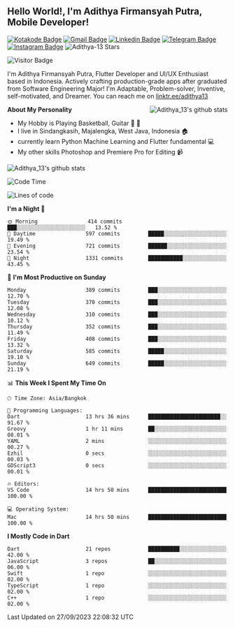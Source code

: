 
## Hello World!, I'm Adithya Firmansyah Putra, Mobile Developer!

[![Kotakode Badge](https://img.shields.io/badge/-Kotakode-green?style=plastic&logo=Kotakode&link=https://kotakode.com/users/527/adithya-13)](https://kotakode.com/users/527/adithya-13)
[![Gmail Badge](https://img.shields.io/badge/-Gmail-white?style=plastic&logo=Gmail&link=mailto:aditputrafirmansyah@gmail.com)](mailto:aditputrafirmansyah@gmail.com)
[![Linkedin Badge](https://img.shields.io/badge/-LinkedIn-blue?style=plastic&logo=Linkedin&link=https://www.linkedin.com/in/aditputrafirmansyah/)](https://www.linkedin.com/in/aditputrafirmansyah/) 
[![Telegram Badge](https://img.shields.io/badge/-Telegram-blue?style=plastic&logo=telegram&link=https://t.me/Adithya_13)](https://t.me/Adithya_13) 
[![Instagram Badge](https://img.shields.io/badge/-Instagram-white?style=plastic&logo=instagram&link=https://www.instagram.com/adithya_firmansyahputra/)](https://www.instagram.com/adithya_firmansyahputra/)
![Adithya-13 Stars](https://img.shields.io/github/stars/Adithya-13?affiliations=OWNER&style=social)

![Visitor Badge](https://visitor-badge.laobi.icu/badge?page_id=Adithya-13.Adithya-13)

I'm Adithya Firmansyah Putra, Flutter Developer and UI/UX Enthusiast based in Indonesia. Actively crafting production-grade apps after graduated from Software Engineering Major! I'm Adaptable, Problem-solver, Inventive, self-motivated, and Dreamer. You can reach me on [linktr.ee/adithya13](https://linktr.ee/adithya13)

<img align="right" alt="Adithya_13's github stats" src="https://github-readme-stats.vercel.app/api/top-langs/?username=Adithya-13&theme=radical&show_icons=true&hide_border=true&line_height=24"/>

**About My Personality**

- My Hobby is Playing Basketball, Guitar :basketball: :guitar: 
- I live in Sindangkasih, Majalengka, West Java, Indonesia :house:
- currently learn Python Machine Learning and Flutter fundamental :computer:
- My other skills Photoshop and Premiere Pro for Editing :video_camera:

<img alt="Adithya_13's github stats" src="https://github-readme-stats.vercel.app/api?username=Adithya-13&count_private=true&show_icons=true&hide_border=true&include_all_commits=true&line_height=24&theme=radical"/>

<!--START_SECTION:waka-->
![Code Time](http://img.shields.io/badge/Code%20Time-1%2C992%20hrs%2052%20mins-blue)

![Lines of code](https://img.shields.io/badge/From%20Hello%20World%20I%27ve%20Written-2.1%20million%20lines%20of%20code-blue)

**I'm a Night 🦉** 

```text
🌞 Morning                414 commits         ███░░░░░░░░░░░░░░░░░░░░░░   13.52 % 
🌆 Daytime                597 commits         █████░░░░░░░░░░░░░░░░░░░░   19.49 % 
🌃 Evening                721 commits         ██████░░░░░░░░░░░░░░░░░░░   23.54 % 
🌙 Night                  1331 commits        ███████████░░░░░░░░░░░░░░   43.45 % 
```
📅 **I'm Most Productive on Sunday** 

```text
Monday                   389 commits         ███░░░░░░░░░░░░░░░░░░░░░░   12.70 % 
Tuesday                  370 commits         ███░░░░░░░░░░░░░░░░░░░░░░   12.08 % 
Wednesday                310 commits         ███░░░░░░░░░░░░░░░░░░░░░░   10.12 % 
Thursday                 352 commits         ███░░░░░░░░░░░░░░░░░░░░░░   11.49 % 
Friday                   408 commits         ███░░░░░░░░░░░░░░░░░░░░░░   13.32 % 
Saturday                 585 commits         █████░░░░░░░░░░░░░░░░░░░░   19.10 % 
Sunday                   649 commits         █████░░░░░░░░░░░░░░░░░░░░   21.19 % 
```


📊 **This Week I Spent My Time On** 

```text
🕑︎ Time Zone: Asia/Bangkok

💬 Programming Languages: 
Dart                     13 hrs 36 mins      ███████████████████████░░   91.67 % 
Groovy                   1 hr 11 mins        ██░░░░░░░░░░░░░░░░░░░░░░░   08.01 % 
YAML                     2 mins              ░░░░░░░░░░░░░░░░░░░░░░░░░   00.27 % 
Ezhil                    0 secs              ░░░░░░░░░░░░░░░░░░░░░░░░░   00.03 % 
GDScript3                0 secs              ░░░░░░░░░░░░░░░░░░░░░░░░░   00.01 % 

🔥 Editors: 
VS Code                  14 hrs 50 mins      █████████████████████████   100.00 % 

💻 Operating System: 
Mac                      14 hrs 50 mins      █████████████████████████   100.00 % 
```

**I Mostly Code in Dart** 

```text
Dart                     21 repos            ██████████░░░░░░░░░░░░░░░   42.00 % 
JavaScript               3 repos             ██░░░░░░░░░░░░░░░░░░░░░░░   06.00 % 
Swift                    1 repo              ░░░░░░░░░░░░░░░░░░░░░░░░░   02.00 % 
TypeScript               1 repo              ░░░░░░░░░░░░░░░░░░░░░░░░░   02.00 % 
C++                      1 repo              ░░░░░░░░░░░░░░░░░░░░░░░░░   02.00 % 
```




 Last Updated on 27/09/2023 22:08:32 UTC
<!--END_SECTION:waka-->
